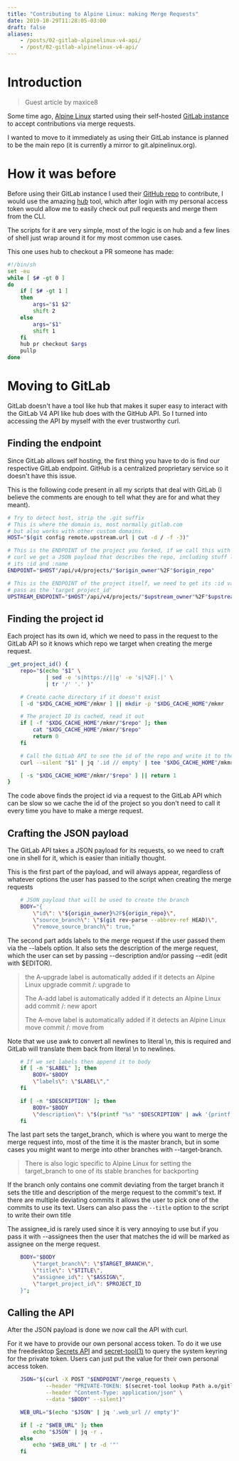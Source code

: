 ```yaml
---
title: "Contributing to Alpine Linux: making Merge Requests"
date: 2019-10-29T11:28:05-03:00
draft: false
aliases:
    - /posts/02-gitlab-alpinelinux-v4-api/
    - /post/02-gitlab-alpinelinux-v4-api/
---
```


# Introduction

> Guest article by maxice8

Some time ago, [Alpine Linux](https://alpinelinux.org) started using their self-hosted
[GitLab instance](https://gitlab.alpinelinux.org) to accept contributions via merge requests.

I wanted to move to it immediately as using their GitLab instance is planned to be the main repo (it
is currently a mirror to git.alpinelinux.org).

# How it was before

Before using their GitLab instance I used their [GitHub repo](https://github.com/alpinelinux/aports) to
contribute, I would use the amazing [hub](https://github.com/github/hub) tool, which after login with my
personal access token would allow me to easily check out pull requests and merge them from the CLI.

The scripts for it are very simple, most of the logic is on hub and a few lines of shell just wrap around
it for my most common use cases.

This one uses hub to checkout a PR someone has made:

```sh
#!/bin/sh
set -eu
while [ $# -gt 0 ]
do
	if [ $# -gt 1 ]
	then
		args="$1 $2"
		shift 2
	else
		args="$1"
		shift 1
	fi
	hub pr checkout $args
	pullp
done
```

# Moving to GitLab

GitLab doesn't have a tool like hub that makes it super easy to interact with the GitLab V4 API like
hub does with the GitHub API. So I turned into accessing the API by myself with the ever trustworthy curl.

## Finding the endpoint

Since GitLab allows self hosting, the first thing you have to do is find our respective GitLab endpoint. GitHub
is a centralized proprietary service so it doesn't have this issue.

This is the following code present in all my scripts that deal with GitLab (I believe the comments
are enough to tell what they are for and what they meant).

```sh
# Try to detect host, strip the .git suffix
# This is where the domain is, most normally gitlab.com
# but also works with other custom domains.
HOST="$(git config remote.upstream.url | cut -d / -f -3)"

# This is the ENDPOINT of the project you forked, if we call this with
# curl we get a JSON payload that describes the repo, including stuff like
# its :id and :name
ENDPOINT="$HOST"/api/v4/projects/"$origin_owner"%2F"$origin_repo"

# This is the ENDPOINT of the project itself, we need to get its :id value to
# pass as the 'target_project_id'
UPSTREAM_ENDPOINT="$HOST"/api/v4/projects/"$upstream_owner"%2F"$upstream_repo"
```

## Finding the project id

Each project has its own id, which we need to pass in the request to the GitLab API so it
knows which repo we target when creating the merge request.

```sh
_get_project_id() {
	repo="$(echo "$1" \
			| sed -e 's|https://||g' -e 's|%2F|.|' \
			| tr '/' '.' )"

	# Create cache directory if it doesn't exist
	[ -d "$XDG_CACHE_HOME"/mkmr ] || mkdir -p "$XDG_CACHE_HOME"/mkmr

	# The project ID is cached, read it out
	if [ -f "$XDG_CACHE_HOME"/mkmr/"$repo" ]; then
		cat "$XDG_CACHE_HOME"/mkmr/"$repo"
		return 0
	fi

	# Call the GitLab API to see the id of the repo and write it to the cache
	curl --silent "$1" | jq '.id // empty' | tee "$XDG_CACHE_HOME"/mkmr/"$repo"

	[ -s "$XDG_CACHE_HOME"/mkmr/"$repo" ] || return 1
}
```

The code above finds the project id via a request to the GitLab API which can be slow
so we cache the id of the project so you don't need to call it every time you have to
make a merge request.

## Crafting the JSON payload

The GitLab API takes a JSON payload for its requests, so we need to craft one in shell
for it, which is easier than initially thought.

This is the first part of the payload, and will always appear, regardless of whatever
options the user has passed to the script when creating the merge requests

```sh
	# JSON payload that will be used to create the branch
	BODY="{
		\"id\": \"${origin_owner}%2F${origin_repo}\",
		\"source_branch\": \"$(git rev-parse --abbrev-ref HEAD)\",
		\"remove_source_branch\": true,"
```

The second part adds labels to the merge request if the user passed them via the --labels
option. It also sets the description of the merge request, which the user can set by passing
--description and/or passing --edit (edit with $EDITOR).

> the A-upgrade label is automatically added if it detects an Alpine Linux upgrade commit
> <repo>/<pkg>: upgrade to <pkgver>
>
> The A-add label is automatically added if it detects an Alpine Linux add commit
> <repo>/<pkg>: new aport
>
> The A-move label is automatically added if it detects an Alpine Linux move commit
> <newrepo>/<pkg>: move from <oldrepo>

Note that we use awk to convert all newlines to literal \n, this is required and GitLab will
translate them back from literal \n to newlines.

```sh
	# If we set labels then append it to body
	if [ -n "$LABEL" ]; then
		BODY="$BODY
		\"labels\": \"$LABEL\","
	fi

	if [ -n "$DESCRIPTION" ]; then
		BODY="$BODY
		\"description\": \"$(printf "%s" "$DESCRIPTION" | awk '{printf  "%s\\n", $0}' )\","
	fi
```

The last part sets the target_branch, which is where you want to merge the merge request into,
most of the time it is the master branch, but in some cases you might want to merge into other
branches with --target-branch. 

> There is also logic specific to Alpine Linux for setting the target_branch to one of its
> stable branches for backporting

If the branch only contains one commit deviating from the target branch it sets the title and description of the merge request to the commit's text. If there are multiple deviating commits it allows the user to pick one of the commits to use its text. Users can also pass the `--title`  option to the script to write their own title

The assignee_id is rarely used since it is very annoying to use but if you pass it with --assignees then
the user that matches the id will be marked as assignee on the merge request.

```sh
	BODY="$BODY
		\"target_branch\": \"$TARGET_BRANCH\",
		\"title\": \"$TITLE\",
		\"assignee_id\": \"$ASSIGN\",
		\"target_project_id\": $PROJECT_ID
	}";
```

## Calling the API

After the JSON payload is done we now call the API with curl.

For it we have to provide our own personal access token. To do it we use the
freedesktop [Secrets API](https://freedesktop.org/wiki/Specifications/secret-storage-spec/secrets-api-0.1.html)
and [secret-tool(1)](https://manpages.ubuntu.com/manpages/bionic/man1/secret-tool.1.html) to
query the system keyring for the private token. Users can just put the value for
their own personal access token.

```sh
	JSON="$(curl -X POST "$ENDPOINT"/merge_requests \
			--header "PRIVATE-TOKEN: $(secret-tool lookup Path a.o/gitlab/token/mkmr)" \
			--header "Content-Type: application/json" \
			--data "$BODY" --silent)"

	WEB_URL="$(echo "$JSON" | jq '.web_url // empty')"

	if [ -z "$WEB_URL" ]; then
		echo "$JSON" | jq -r .
	else
		echo "$WEB_URL" | tr -d '"'
	fi
```
